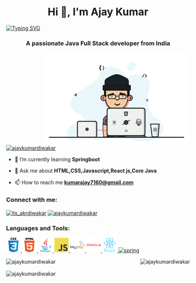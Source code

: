 <h1 align="center">Hi 👋, I'm Ajay Kumar</h1>
 <a align="center" href="https://github.com/AjaykumarDiwakar"><img src="https://readme-typing-svg.demolab.com?font=Fira+Code&pause=1000&width=435&lines=Problem+solver.+Tech+enthusiast." alt="Typing SVG" /></a>
<h3 align="center">A passionate Java Full Stack developer from India</h3>

<img align="right" alt="coding" width="400" src="https://raw.githubusercontent.com/kvssankar/kvssankar/main/programmer.gif"/>
<a href="https://github.com/AjaykumarDiwakar">
<p align="left"> <img src="https://komarev.com/ghpvc/?username=AjaykumarDiwakar&label=Profile%20views&color=0e75b6&style=flat" alt="ajaykumardiwakar" /> </p></a>

- 🌱 I’m currently learning **Springboot**

- 💬 Ask me about **HTML,CSS,Javascript,React js,Core Java**

- 📫 How to reach me **kumarajay7160@gmail.com**

<h3 align="left">Connect with me:</h3>
<p align="left">
<a href="https://instagram.com/its_akrdiwakar" target="blank"><img align="center" src="https://raw.githubusercontent.com/rahuldkjain/github-profile-readme-generator/master/src/images/icons/Social/instagram.svg" alt="its_akrdiwakar" height="30" width="40" /></a>
<a href="https://www.leetcode.com/ajaykumardiwakar" target="blank"><img align="center" src="https://raw.githubusercontent.com/rahuldkjain/github-profile-readme-generator/master/src/images/icons/Social/leet-code.svg" alt="ajaykumardiwakar" height="30" width="40" /></a>
</p>

<h3 align="left">Languages and Tools:</h3>
<p align="left"> <a href="https://www.w3schools.com/css/" target="_blank" rel="noreferrer"> <img src="https://raw.githubusercontent.com/devicons/devicon/master/icons/css3/css3-original-wordmark.svg" alt="css3" width="40" height="40"/> </a> <a href="https://www.w3.org/html/" target="_blank" rel="noreferrer"> <img src="https://raw.githubusercontent.com/devicons/devicon/master/icons/html5/html5-original-wordmark.svg" alt="html5" width="40" height="40"/> </a> <a href="https://www.java.com" target="_blank" rel="noreferrer"> <img src="https://raw.githubusercontent.com/devicons/devicon/master/icons/java/java-original.svg" alt="java" width="40" height="40"/> </a> <a href="https://developer.mozilla.org/en-US/docs/Web/JavaScript" target="_blank" rel="noreferrer"> <img src="https://raw.githubusercontent.com/devicons/devicon/master/icons/javascript/javascript-original.svg" alt="javascript" width="40" height="40"/> </a> <a href="https://www.mysql.com/" target="_blank" rel="noreferrer"> <img src="https://raw.githubusercontent.com/devicons/devicon/master/icons/mysql/mysql-original-wordmark.svg" alt="mysql" width="40" height="40"/> </a> <a href="https://www.oracle.com/" target="_blank" rel="noreferrer"> <img src="https://raw.githubusercontent.com/devicons/devicon/master/icons/oracle/oracle-original.svg" alt="oracle" width="40" height="40"/> </a> <a href="https://reactjs.org/" target="_blank" rel="noreferrer"> <img src="https://raw.githubusercontent.com/devicons/devicon/master/icons/react/react-original-wordmark.svg" alt="react" width="40" height="40"/> </a> <a href="https://spring.io/" target="_blank" rel="noreferrer"> <img src="https://www.vectorlogo.zone/logos/springio/springio-icon.svg" alt="spring" width="40" height="40"/> </a> </p>

<p><img align="left" src="https://github-readme-stats.vercel.app/api/top-langs?username=ajaykumardiwakar&show_icons=true&locale=en&layout=compact" alt="ajaykumardiwakar" /></p>

<p>&nbsp;<img align="right" src="https://github-readme-stats.vercel.app/api?username=ajaykumardiwakar&show_icons=true&locale=en" alt="ajaykumardiwakar" /></p>

<p><img align="center" src="https://github-readme-streak-stats.herokuapp.com/?user=ajaykumardiwakar&" alt="ajaykumardiwakar" /></p>


